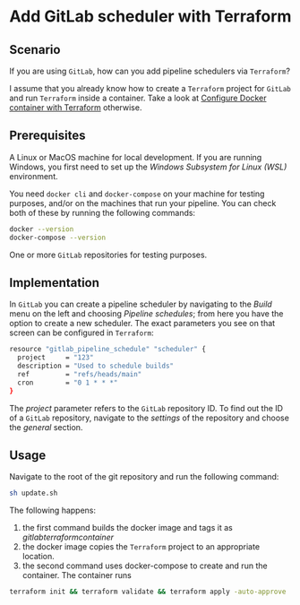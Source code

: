 # Add GitLab scheduler with Terraform

## Scenario

If you are using `GitLab`, how can you add pipeline schedulers via `Terraform`?

I assume that you already know how to create a `Terraform` project for `GitLab` and run `Terraform` inside a container. Take a look at [Configure Docker container with Terraform](https://github.com/Frunza/configure-docker-container-with-terraform) otherwise.

## Prerequisites

A Linux or MacOS machine for local development. If you are running Windows, you first need to set up the *Windows Subsystem for Linux (WSL)* environment.

You need `docker cli` and `docker-compose` on your machine for testing purposes, and/or on the machines that run your pipeline.
You can check both of these by running the following commands:
```sh
docker --version
docker-compose --version
```

One or more `GitLab` repositories for testing purposes.

## Implementation

In `GitLab` you can create a pipeline scheduler by navigating to the *Build* menu on the left and choosing *Pipeline schedules*; from here you have the option to create a new scheduler. The exact parameters you see on that screen can be configured in `Terraform`:
```sh
resource "gitlab_pipeline_schedule" "scheduler" {
  project     = "123"
  description = "Used to schedule builds"
  ref         = "refs/heads/main"
  cron        = "0 1 * * *"
}
```
The _project_ parameter refers to the `GitLab` repository ID. To find out the ID of a `GitLab` repository, navigate to the *settings* of the repository and choose the *general* section.

## Usage

Navigate to the root of the git repository and run the following command:
```sh
sh update.sh 
```

The following happens:
1) the first command builds the docker image and tags it as *gitlabterraformcontainer*
2) the docker image copies the `Terraform` project to an appropriate location.
3) the second command uses docker-compose to create and run the container. The container runs
```sh
terraform init && terraform validate && terraform apply -auto-approve
```
